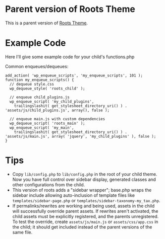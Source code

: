 # Parent version of Roots Theme

This is a parent version of [Roots Theme](http://www.rootstheme.com/).

# Example Code

Here I'll give some example code for your child's functions.php

Common enqueues/dequeues:

    add_action( 'wp_enqueue_scripts', 'my_enqueue_scripts', 101 );
    function my_enqueue_scripts() {
      // dequeue style.css
      wp_dequeue_style( 'roots_child' );
      
      // enqueue child_plugins.js
      wp_enqueue_script( 'my_child_plugins', 
        trailingslashit( get_stylesheet_directory_uri() ) . 'assets/js/child_plugins.js', array(), false );
      
      // enqueue main.js with custom dependencies
      wp_dequeue_script( 'roots_main' );
      wp_enqueue_script( 'my_main', 
        trailingslashit( get_stylesheet_directory_uri() ) . 'assets/js/main.js', array( 'jquery', 'my_child_plugins' ), false );
    }
    
# Tips

- Copy `lib/config.php` to `lib/config.php` in the root of your child theme. Now you have full control over sidebar display, generated classes and other configurations from the child.
- This version of roots adds a "sidebar wrapper"; base.php wraps the sidebar include allowing auto-inclusion of template files like `templates/sidebar-page.php` or `templates/sidebar-taxonomy-my_tax.php`.
- If permalinks/rewrites are working and being used, assets in the child will successfully override parent assets. If rewrites aren't activated, the child assets must be explicitly registered, and the parents unregistered. To test the override, create `assets/js/main.js` or `assets/css/app.css` in the child; it should get included instead of the parent versions of the same file.